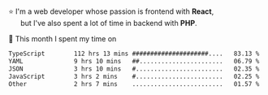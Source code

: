 ⭐ I'm a web developer whose passion is frontend with <b>React</b>,<br/>
&nbsp; &nbsp; &nbsp; but I've also spent a lot of time in backend with <b>PHP</b>.

📅 This month I spent my time on

<!--START_SECTION:waka-->

```txt
TypeScript        112 hrs 13 mins #####################....   83.13 %
YAML              9 hrs 10 mins   ##.......................   06.79 %
JSON              3 hrs 10 mins   #........................   02.35 %
JavaScript        3 hrs 2 mins    #........................   02.25 %
Other             2 hrs 7 mins    .........................   01.57 %
```

<!--END_SECTION:waka-->
